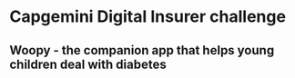 # Capgemini Digital Insurer challenge

## Woopy - the companion app that helps young children deal with diabetes